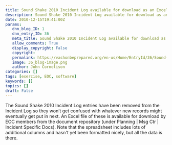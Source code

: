 ```yaml
---
title: Sound Shake 2010 Incident Log available for download as an Excel or XML file
description: Sound Shake 2010 Incident Log available for download as an Excel or XML file
date: 2010-12-15T19:41:00Z
params:
   dnn_blog_ID: 1
   dnn_entry_ID: 36
   meta_title: Sound Shake 2010 Incident Log available for download as an Excel or XML file
   allow_comments: True
   display_copyright: False
   copyright: 
   permalink: https://vashonbeprepared.org/en-us/Home/EntryId/36/Sound-Shake-2010-Incident-Log-available-for-download-as-an-Excel-or-XML-file
   image: 36_blog-image.png
   author: John Cornelison
categories: []
tags: [exercise, EOC, software]
keywords: []
topics: []
draft: False
---
```


<p>The Sound Shake 2010 Incident Log entries have been removed from the Incident Log so they won’t get confused with whatever new records might eventually get put in next. An Excel file of these is available for download by EOC&#160;members from the document repository (under Planning | Msg Ctr | Incident Specific Docs). Note that the spreadsheet includes&#160;lots of additional columns and hasn't yet been&#160;formatted nicely, but all&#160;the&#160;data is there.</p>
